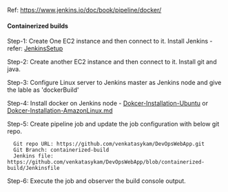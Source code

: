
Ref: https://www.jenkins.io/doc/book/pipeline/docker/

#### Containerized builds

Step-1: Create One EC2 instance and then connect to it. Install Jenkins - refer: [JenkinsSetup](https://github.com/DevOpsOnlineTraining-2021/Jenkins/tree/master/JenkinsSetup)

Step-2: Create another EC2 instance and then connect to it. Install git and java.

Step-3: Configure Linux server to Jenkins master as Jenkins node and give the lable as 'dockerBuild'

Step-4: Install docker on Jenkins node - [Dokcer-Installation-Ubuntu](https://github.com/DevOpsOnlineTraining-2021/Docker/blob/main/DockerEngine/1.1.Dokcer-Installation-Ubuntu.md) or [Dokcer-Installation-AmazonLinux.md](https://github.com/DevOpsOnlineTraining-2021/Docker/blob/main/DockerEngine/1.3.Dokcer-Installation-AmazonLinux.md)

Step-5: Create pipeline job and update the job configuration with below git repo.

      Git repo URL: https://github.com/venkatasykam/DevOpsWebApp.git
      Git Branch: containerized-build
      Jenkins file: https://github.com/venkatasykam/DevOpsWebApp/blob/containerized-build/Jenkinsfile

Step-6: Execute the job and observer the build console output.

